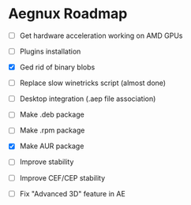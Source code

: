 # Aegnux Roadmap

- [ ] Get hardware acceleration working on AMD GPUs

- [ ] Plugins installation

- [x] Ged rid of binary blobs

- [ ] Replace slow winetricks script (almost done)

- [ ] Desktop integration (.aep file association)

- [ ] Make .deb package

- [ ] Make .rpm package

- [x] Make AUR package

- [ ] Improve stability

- [ ] Improve CEF/CEP stability

- [ ] Fix "Advanced 3D" feature in AE